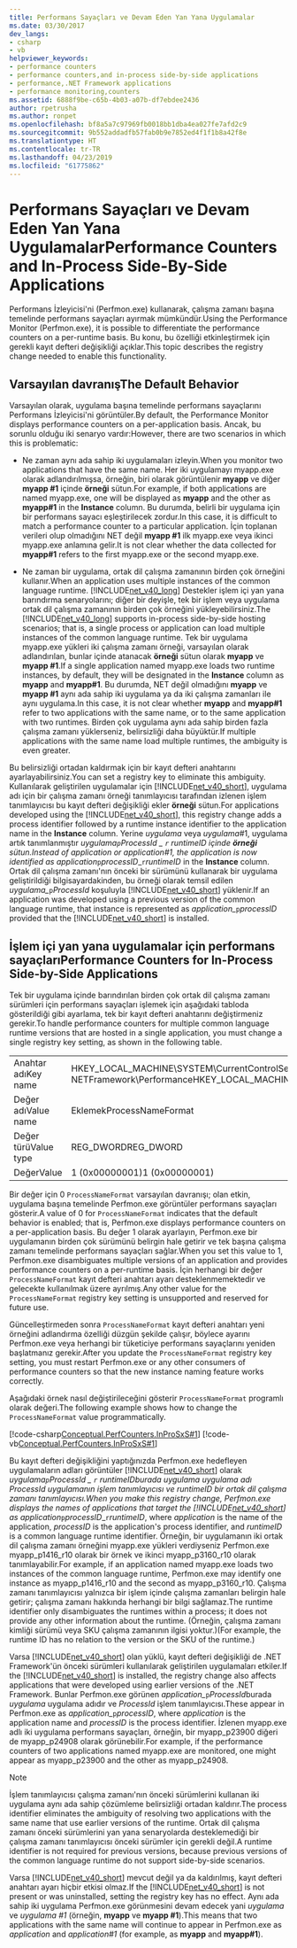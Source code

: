 ```yaml
---
title: Performans Sayaçları ve Devam Eden Yan Yana Uygulamalar
ms.date: 03/30/2017
dev_langs:
- csharp
- vb
helpviewer_keywords:
- performance counters
- performance counters,and in-process side-by-side applications
- performance,.NET Framework applications
- performance monitoring,counters
ms.assetid: 6888f9be-c65b-4b03-a07b-df7ebdee2436
author: rpetrusha
ms.author: ronpet
ms.openlocfilehash: bf8a5a7c97969fb0018bb1dba4ea027fe7afd2c9
ms.sourcegitcommit: 9b552addadfb57fab0b9e7852ed4f1f1b8a42f8e
ms.translationtype: HT
ms.contentlocale: tr-TR
ms.lasthandoff: 04/23/2019
ms.locfileid: "61775862"
---
```

# <a name="performance-counters-and-in-process-side-by-side-applications"></a><span data-ttu-id="1cb99-102">Performans Sayaçları ve Devam Eden Yan Yana Uygulamalar</span><span class="sxs-lookup"><span data-stu-id="1cb99-102">Performance Counters and In-Process Side-By-Side Applications</span></span>
<span data-ttu-id="1cb99-103">Performans İzleyicisi'ni (Perfmon.exe) kullanarak, çalışma zamanı başına temelinde performans sayaçları ayırmak mümkündür.</span><span class="sxs-lookup"><span data-stu-id="1cb99-103">Using the Performance Monitor (Perfmon.exe), it is possible to differentiate the performance counters on a per-runtime basis.</span></span> <span data-ttu-id="1cb99-104">Bu konu, bu özelliği etkinleştirmek için gerekli kayıt defteri değişikliği açıklar.</span><span class="sxs-lookup"><span data-stu-id="1cb99-104">This topic describes the registry change needed to enable this functionality.</span></span>  
  
## <a name="the-default-behavior"></a><span data-ttu-id="1cb99-105">Varsayılan davranış</span><span class="sxs-lookup"><span data-stu-id="1cb99-105">The Default Behavior</span></span>  
 <span data-ttu-id="1cb99-106">Varsayılan olarak, uygulama başına temelinde performans sayaçlarını Performans İzleyicisi'ni görüntüler.</span><span class="sxs-lookup"><span data-stu-id="1cb99-106">By default, the Performance Monitor displays performance counters on a per-application basis.</span></span> <span data-ttu-id="1cb99-107">Ancak, bu sorunlu olduğu iki senaryo vardır:</span><span class="sxs-lookup"><span data-stu-id="1cb99-107">However, there are two scenarios in which this is problematic:</span></span>  
  
- <span data-ttu-id="1cb99-108">Ne zaman aynı ada sahip iki uygulamaları izleyin.</span><span class="sxs-lookup"><span data-stu-id="1cb99-108">When you monitor two applications that have the same name.</span></span> <span data-ttu-id="1cb99-109">Her iki uygulamayı myapp.exe olarak adlandırılmışsa, örneğin, biri olarak görüntülenir **myapp** ve diğer **myapp #1** içinde **örneği** sütun.</span><span class="sxs-lookup"><span data-stu-id="1cb99-109">For example, if both applications are named myapp.exe, one will be displayed as **myapp** and the other as **myapp#1** in the **Instance** column.</span></span> <span data-ttu-id="1cb99-110">Bu durumda, belirli bir uygulama için bir performans sayacı eşleştirilecek zordur.</span><span class="sxs-lookup"><span data-stu-id="1cb99-110">In this case, it is difficult to match a performance counter to a particular application.</span></span> <span data-ttu-id="1cb99-111">İçin toplanan verileri olup olmadığını NET değil **myapp #1** ilk myapp.exe veya ikinci myapp.exe anlamına gelir.</span><span class="sxs-lookup"><span data-stu-id="1cb99-111">It is not clear whether the data collected for **myapp#1** refers to the first myapp.exe or the second myapp.exe.</span></span>  
  
- <span data-ttu-id="1cb99-112">Ne zaman bir uygulama, ortak dil çalışma zamanının birden çok örneğini kullanır.</span><span class="sxs-lookup"><span data-stu-id="1cb99-112">When an application uses multiple instances of the common language runtime.</span></span> <span data-ttu-id="1cb99-113">[!INCLUDE[net_v40_long](../../../includes/net-v40-long-md.md)] Destekler işlem içi yan yana barındırma senaryolarını; diğer bir deyişle, tek bir işlem veya uygulama ortak dil çalışma zamanının birden çok örneğini yükleyebilirsiniz.</span><span class="sxs-lookup"><span data-stu-id="1cb99-113">The [!INCLUDE[net_v40_long](../../../includes/net-v40-long-md.md)] supports in-process side-by-side hosting scenarios; that is, a single process or application can load multiple instances of the common language runtime.</span></span> <span data-ttu-id="1cb99-114">Tek bir uygulama myapp.exe yükleri iki çalışma zamanı örneği, varsayılan olarak adlandırılan, bunlar içinde atanacak **örneği** sütun olarak **myapp** ve **myapp #1**.</span><span class="sxs-lookup"><span data-stu-id="1cb99-114">If a single application named myapp.exe loads two runtime instances, by default, they will be designated in the **Instance** column as **myapp** and **myapp#1**.</span></span> <span data-ttu-id="1cb99-115">Bu durumda, NET değil olmadığını **myapp** ve **myapp #1** aynı ada sahip iki uygulama ya da iki çalışma zamanları ile aynı uygulama.</span><span class="sxs-lookup"><span data-stu-id="1cb99-115">In this case, it is not clear whether **myapp** and **myapp#1** refer to two applications with the same name, or to the same application with two runtimes.</span></span> <span data-ttu-id="1cb99-116">Birden çok uygulama aynı ada sahip birden fazla çalışma zamanı yüklerseniz, belirsizliği daha büyüktür.</span><span class="sxs-lookup"><span data-stu-id="1cb99-116">If multiple applications with the same name load multiple runtimes, the ambiguity is even greater.</span></span>  
  
 <span data-ttu-id="1cb99-117">Bu belirsizliği ortadan kaldırmak için bir kayıt defteri anahtarını ayarlayabilirsiniz.</span><span class="sxs-lookup"><span data-stu-id="1cb99-117">You can set a registry key to eliminate this ambiguity.</span></span> <span data-ttu-id="1cb99-118">Kullanılarak geliştirilen uygulamalar için [!INCLUDE[net_v40_short](../../../includes/net-v40-short-md.md)], uygulama adı için bir çalışma zamanı örneği tanımlayıcısı tarafından izlenen işlem tanımlayıcısı bu kayıt defteri değişikliği ekler **örneği** sütun.</span><span class="sxs-lookup"><span data-stu-id="1cb99-118">For applications developed using the [!INCLUDE[net_v40_short](../../../includes/net-v40-short-md.md)], this registry change adds a process identifier followed by a runtime instance identifier to the application name in the **Instance** column.</span></span> <span data-ttu-id="1cb99-119">Yerine *uygulama* veya *uygulama*#1, uygulama artık tanımlanmıştır *uygulama*_`p`*ProcessId* \_ `r` *runtimeID* içinde **örneği** sütun.</span><span class="sxs-lookup"><span data-stu-id="1cb99-119">Instead of *application* or *application*#1, the application is now identified as *application*_`p`*processID*\_`r`*runtimeID* in the **Instance** column.</span></span> <span data-ttu-id="1cb99-120">Ortak dil çalışma zamanı'nın önceki bir sürümünü kullanarak bir uygulama geliştirildiği bilgisayardakinden, bu örneği olarak temsil edilen *uygulama\_*`p`*ProcessId* koşuluyla [!INCLUDE[net_v40_short](../../../includes/net-v40-short-md.md)] yüklenir.</span><span class="sxs-lookup"><span data-stu-id="1cb99-120">If an application was developed using a previous version of the common language runtime, that instance is represented as *application\_*`p`*processID* provided that the [!INCLUDE[net_v40_short](../../../includes/net-v40-short-md.md)] is installed.</span></span>  
  
## <a name="performance-counters-for-in-process-side-by-side-applications"></a><span data-ttu-id="1cb99-121">İşlem içi yan yana uygulamalar için performans sayaçları</span><span class="sxs-lookup"><span data-stu-id="1cb99-121">Performance Counters for In-Process Side-by-Side Applications</span></span>  
 <span data-ttu-id="1cb99-122">Tek bir uygulama içinde barındırılan birden çok ortak dil çalışma zamanı sürümleri için performans sayaçları işlemek için aşağıdaki tabloda gösterildiği gibi ayarlama, tek bir kayıt defteri anahtarını değiştirmeniz gerekir.</span><span class="sxs-lookup"><span data-stu-id="1cb99-122">To handle performance counters for multiple common language runtime versions that are hosted in a single application, you must change a single registry key setting, as shown in the following table.</span></span>  
  
|||  
|-|-|  
|<span data-ttu-id="1cb99-123">Anahtar adı</span><span class="sxs-lookup"><span data-stu-id="1cb99-123">Key name</span></span>|<span data-ttu-id="1cb99-124">HKEY_LOCAL_MACHINE\SYSTEM\CurrentControlSet\Services\\. NETFramework\Performance</span><span class="sxs-lookup"><span data-stu-id="1cb99-124">HKEY_LOCAL_MACHINE\System\CurrentControlSet\Services\\.NETFramework\Performance</span></span>|  
|<span data-ttu-id="1cb99-125">Değer adı</span><span class="sxs-lookup"><span data-stu-id="1cb99-125">Value name</span></span>|<span data-ttu-id="1cb99-126">Eklemek</span><span class="sxs-lookup"><span data-stu-id="1cb99-126">ProcessNameFormat</span></span>|  
|<span data-ttu-id="1cb99-127">Değer türü</span><span class="sxs-lookup"><span data-stu-id="1cb99-127">Value type</span></span>|<span data-ttu-id="1cb99-128">REG_DWORD</span><span class="sxs-lookup"><span data-stu-id="1cb99-128">REG_DWORD</span></span>|  
|<span data-ttu-id="1cb99-129">Değer</span><span class="sxs-lookup"><span data-stu-id="1cb99-129">Value</span></span>|<span data-ttu-id="1cb99-130">1 (0x00000001)</span><span class="sxs-lookup"><span data-stu-id="1cb99-130">1 (0x00000001)</span></span>|  
  
 <span data-ttu-id="1cb99-131">Bir değer için 0 `ProcessNameFormat` varsayılan davranışı; olan etkin, uygulama başına temelinde Perfmon.exe görüntüler performans sayaçları gösterir.</span><span class="sxs-lookup"><span data-stu-id="1cb99-131">A value of 0 for `ProcessNameFormat` indicates that the default behavior is enabled; that is, Perfmon.exe displays performance counters on a per-application basis.</span></span> <span data-ttu-id="1cb99-132">Bu değer 1 olarak ayarlayın, Perfmon.exe bir uygulamanın birden çok sürümünü belirgin hale getirir ve tek başına çalışma zamanı temelinde performans sayaçları sağlar.</span><span class="sxs-lookup"><span data-stu-id="1cb99-132">When you set this value to 1, Perfmon.exe disambiguates multiple versions of an application and provides performance counters on a per-runtime basis.</span></span> <span data-ttu-id="1cb99-133">İçin herhangi bir değer `ProcessNameFormat` kayıt defteri anahtarı ayarı desteklenmemektedir ve gelecekte kullanılmak üzere ayrılmış.</span><span class="sxs-lookup"><span data-stu-id="1cb99-133">Any other value for the `ProcessNameFormat` registry key setting is unsupported and reserved for future use.</span></span>  
  
 <span data-ttu-id="1cb99-134">Güncelleştirmeden sonra `ProcessNameFormat` kayıt defteri anahtarı yeni örneğini adlandırma özelliği düzgün şekilde çalışır, böylece ayarını Perfmon.exe veya herhangi bir tüketiciye performans sayaçlarını yeniden başlatmanız gerekir.</span><span class="sxs-lookup"><span data-stu-id="1cb99-134">After you update the `ProcessNameFormat` registry key setting, you must restart Perfmon.exe or any other consumers of performance counters so that the new instance naming feature works correctly.</span></span>  
  
 <span data-ttu-id="1cb99-135">Aşağıdaki örnek nasıl değiştirileceğini gösterir `ProcessNameFormat` programlı olarak değeri.</span><span class="sxs-lookup"><span data-stu-id="1cb99-135">The following example shows how to change the `ProcessNameFormat` value programmatically.</span></span>  
  
 [!code-csharp[Conceptual.PerfCounters.InProSxS#1](../../../samples/snippets/csharp/VS_Snippets_CLR/conceptual.perfcounters.inprosxs/cs/regsetting1.cs#1)]
 [!code-vb[Conceptual.PerfCounters.InProSxS#1](../../../samples/snippets/visualbasic/VS_Snippets_CLR/conceptual.perfcounters.inprosxs/vb/regsetting1.vb#1)]  
  
 <span data-ttu-id="1cb99-136">Bu kayıt defteri değişikliğini yaptığınızda Perfmon.exe hedefleyen uygulamaların adları görüntüler [!INCLUDE[net_v40_short](../../../includes/net-v40-short-md.md)] olarak *uygulama*_`p`*ProcessId* \_ `r` *runtimeID*burada *uygulama* uygulama adı *ProcessId* uygulamanın işlem tanımlayıcısı ve  *runtimeID* bir ortak dil çalışma zamanı tanımlayıcısı.</span><span class="sxs-lookup"><span data-stu-id="1cb99-136">When you make this registry change, Perfmon.exe displays the names of applications that target the [!INCLUDE[net_v40_short](../../../includes/net-v40-short-md.md)] as *application*_`p`*processID*\_`r`*runtimeID*, where *application* is the name of the application, *processID* is the application's process identifier, and *runtimeID* is a common language runtime identifier.</span></span> <span data-ttu-id="1cb99-137">Örneğin, bir uygulamanın iki ortak dil çalışma zamanı örneğini myapp.exe yükleri verdiyseniz Perfmon.exe myapp_p1416_r10 olarak bir örnek ve ikinci myapp_p3160_r10 olarak tanımlayabilir.</span><span class="sxs-lookup"><span data-stu-id="1cb99-137">For example, if an application named myapp.exe loads two instances of the common language runtime, Perfmon.exe may identify one instance as myapp_p1416_r10 and the second as myapp_p3160_r10.</span></span> <span data-ttu-id="1cb99-138">Çalışma zamanı tanımlayıcısı yalnızca bir işlem içinde çalışma zamanları belirgin hale getirir; çalışma zamanı hakkında herhangi bir bilgi sağlamaz.</span><span class="sxs-lookup"><span data-stu-id="1cb99-138">The runtime identifier only disambiguates the runtimes within a process; it does not provide any other information about the runtime.</span></span> <span data-ttu-id="1cb99-139">(Örneğin, çalışma zamanı kimliği sürümü veya SKU çalışma zamanının ilgisi yoktur.)</span><span class="sxs-lookup"><span data-stu-id="1cb99-139">(For example, the runtime ID has no relation to the version or the SKU of the runtime.)</span></span>  
  
 <span data-ttu-id="1cb99-140">Varsa [!INCLUDE[net_v40_short](../../../includes/net-v40-short-md.md)] olan yüklü, kayıt defteri değişikliği de .NET Framework'ün önceki sürümleri kullanılarak geliştirilen uygulamaları etkiler.</span><span class="sxs-lookup"><span data-stu-id="1cb99-140">If the [!INCLUDE[net_v40_short](../../../includes/net-v40-short-md.md)] is installed, the registry change also affects applications that were developed using earlier versions of the .NET Framework.</span></span> <span data-ttu-id="1cb99-141">Bunlar Perfmon.exe görünen *application_*`p`*ProcessId*burada *uygulama* uygulama adıdır ve *ProcessId* işlem tanımlayıcısı.</span><span class="sxs-lookup"><span data-stu-id="1cb99-141">These appear in Perfmon.exe as *application_*`p`*processID*, where *application* is the application name and *processID* is the process identifier.</span></span> <span data-ttu-id="1cb99-142">İzlenen myapp.exe adlı iki uygulama performans sayaçları, örneğin, bir myapp_p23900 diğeri de myapp_p24908 olarak görünebilir.</span><span class="sxs-lookup"><span data-stu-id="1cb99-142">For example, if the performance counters of two applications named myapp.exe are monitored, one might appear as myapp_p23900 and the other as myapp_p24908.</span></span>  
  
> [!NOTE]
>  <span data-ttu-id="1cb99-143">İşlem tanımlayıcısı çalışma zamanı'nın önceki sürümlerini kullanan iki uygulama aynı ada sahip çözümleme belirsizliği ortadan kaldırır.</span><span class="sxs-lookup"><span data-stu-id="1cb99-143">The process identifier eliminates the ambiguity of resolving two applications with the same name that use earlier versions of the runtime.</span></span> <span data-ttu-id="1cb99-144">Ortak dil çalışma zamanı önceki sürümlerini yan yana senaryolarda desteklemediği bir çalışma zamanı tanımlayıcısı önceki sürümler için gerekli değil.</span><span class="sxs-lookup"><span data-stu-id="1cb99-144">A runtime identifier is not required for previous versions, because previous versions of the common language runtime do not support side-by-side scenarios.</span></span>  
  
 <span data-ttu-id="1cb99-145">Varsa [!INCLUDE[net_v40_short](../../../includes/net-v40-short-md.md)] mevcut değil ya da kaldırılmış, kayıt defteri anahtarı ayarı hiçbir etkisi olmaz.</span><span class="sxs-lookup"><span data-stu-id="1cb99-145">If the [!INCLUDE[net_v40_short](../../../includes/net-v40-short-md.md)] is not present or was uninstalled, setting the registry key has no effect.</span></span> <span data-ttu-id="1cb99-146">Aynı ada sahip iki uygulama Perfmon.exe görünmesini devam edecek yani *uygulama* ve *uygulama #1* (örneğin, **myapp** ve **myapp #1**).</span><span class="sxs-lookup"><span data-stu-id="1cb99-146">This means that two applications with the same name will continue to appear in Perfmon.exe as *application* and *application#1* (for example, as **myapp** and **myapp#1**).</span></span>
